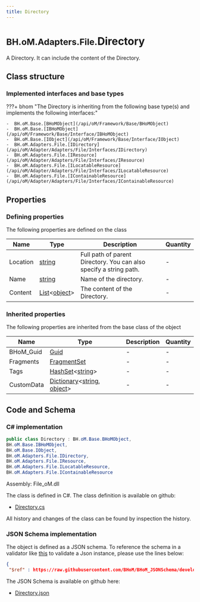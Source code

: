 ```yaml
---
title: Directory
---
```


# <small>BH.oM.Adapters.File.</small>**Directory**

A Directory. It can include the content of the Directory.

## Class structure

### Implemented interfaces and base types

???+ bhom "The Directory is inheriting from the following base type(s) and implements the following interfaces:"

    -  BH.oM.Base.[BHoMObject](/api/oM/Framework/Base/BHoMObject)
    -  BH.oM.Base.[IBHoMObject](/api/oM/Framework/Base/Interface/IBHoMObject)
    -  BH.oM.Base.[IObject](/api/oM/Framework/Base/Interface/IObject)
    -  BH.oM.Adapters.File.[IDirectory](/api/oM/Adapter/Adapters/File/Interfaces/IDirectory)
    -  BH.oM.Adapters.File.[IResource](/api/oM/Adapter/Adapters/File/Interfaces/IResource)
    -  BH.oM.Adapters.File.[ILocatableResource](/api/oM/Adapter/Adapters/File/Interfaces/ILocatableResource)
    -  BH.oM.Adapters.File.[IContainableResource](/api/oM/Adapter/Adapters/File/Interfaces/IContainableResource)


## Properties



### Defining properties

The following properties are defined on the class

| Name             | Type             | Description      | Quantity         |
|------------------|------------------|------------------|------------------|
| Location | [string](https://learn.microsoft.com/en-us/dotnet/api/System.String?view=netstandard-2.0) | Full path of parent Directory. You can also specify a string path. | - |
| Name | [string](https://learn.microsoft.com/en-us/dotnet/api/System.String?view=netstandard-2.0) | Name of the directory. | - |
| Content | [List](https://learn.microsoft.com/en-us/dotnet/api/System.Collections.Generic.List-1?view=netstandard-2.0)&lt;[object](https://learn.microsoft.com/en-us/dotnet/api/System.Object?view=netstandard-2.0)&gt; | The content of the Directory. | - |


### Inherited properties
The following properties are inherited from the base class of the object

| Name             | Type             | Description      | Quantity         |
|------------------|------------------|------------------|------------------|
| BHoM_Guid | [Guid](https://learn.microsoft.com/en-us/dotnet/api/System.Guid?view=netstandard-2.0) | - | - |
| Fragments | [FragmentSet](/api/oM/Framework/Base/FragmentSet) | - | - |
| Tags | [HashSet](https://learn.microsoft.com/en-us/dotnet/api/System.Collections.Generic.HashSet-1?view=netstandard-2.0)&lt;[string](https://learn.microsoft.com/en-us/dotnet/api/System.String?view=netstandard-2.0)&gt; | - | - |
| CustomData | [Dictionary](https://learn.microsoft.com/en-us/dotnet/api/System.Collections.Generic.Dictionary-2?view=netstandard-2.0)&lt;[string](https://learn.microsoft.com/en-us/dotnet/api/System.String?view=netstandard-2.0), [object](https://learn.microsoft.com/en-us/dotnet/api/System.Object?view=netstandard-2.0)&gt; | - | - |


## Code and Schema

### C# implementation

``` C# title="C#"
public class Directory : BH.oM.Base.BHoMObject,
BH.oM.Base.IBHoMObject,
BH.oM.Base.IObject,
BH.oM.Adapters.File.IDirectory,
BH.oM.Adapters.File.IResource,
BH.oM.Adapters.File.ILocatableResource,
BH.oM.Adapters.File.IContainableResource
```

Assembly: File_oM.dll

The class is defined in C#. The class definition is available on github:

- [Directory.cs](https://github.com/BHoM/File_Toolkit/blob/develop/File_oM/Directory.cs)

All history and changes of the class can be found by inspection the history.
### JSON Schema implementation

The object is defined as a JSON schema. To reference the schema in a validator like [this](https://www.jsonschemavalidator.net/) to validate a Json instance, please use the lines below:

``` json title="JSON Schema"
{
 "$ref" : https://raw.githubusercontent.com/BHoM/BHoM_JSONSchema/develop/File_oM/Directory.json}
```

The JSON Schema is available on github here:

- [Directory.json](https://github.com/BHoM/BHoM_JSONSchema/blob/develop/File_oM/Directory.json)
